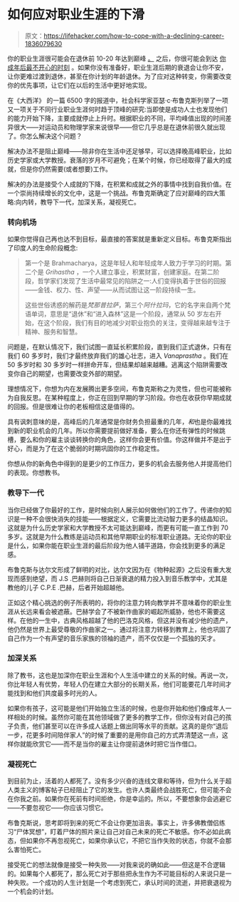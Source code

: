 # 如何应对职业生涯的下滑

> 原文：<https://lifehacker.com/how-to-cope-with-a-declining-career-1836079630>

你的职业生涯很可能会在退休前 10-20 年达到巅峰 [。](https://www.theatlantic.com/magazine/archive/2019/07/work-peak-professional-decline/590650/) 之后，你很可能会到达 [你成年后最不开心的时刻](https://lifehacker.com/your-50s-will-probably-be-the-most-unhappy-time-of-your-1821196778) 。如果你没有准备好，职业生涯后期的衰退会让你不安，让你更难过渡到退休，甚至在你计划的年龄退休。为了应对这种转变，你需要改变你的优先事项，让它们在以后的生活中更好地实现。



在《大西洋》 的一篇 6500 字的报道中，社会科学家亚瑟·c·布鲁克斯列举了一项又一项关于不同行业职业生涯何时趋于顶峰的研究:当即使是成功人士也发现他们的能力开始下降，主要成就停止上升时。根据职业的不同，平均峰值出现的时间差异很大——对运动员和物理学家来说很早——但它几乎总是在退休前很久就出现了。你怎么解决这个问题？

解决办法不是阻止巅峰——除非你在生活中还足够早，可以选择晚高峰职业，比如历史学家或大学教授。衰落的岁月不可避免；在某个时候，你已经取得了最大的成就，但是你仍然需要(或者想要)工作。

解决的办法是接受个人成就的下降，在积累和成就之外的事情中找到自我价值。在一个崇尚持续增长的文化中，这是一个挑战。布鲁克斯确定了应对巅峰的四大策略:向内转，教导下一代，加深关系，凝视死亡。

### 转向机场

如果你觉得自己再也达不到目标，最直接的答案就是重新定义目标。布鲁克斯指出了印度人的生命阶段概念:

> 第一个是 Brahmacharya，这是年轻人和年轻成年人致力于学习的时期。第二个是 *Grihastha* ，一个人建立事业，积累财富，创建家庭。在第二阶段，哲学家们发现了生活中最常见的陷阱之一:人们变得执着于世俗的回报——金钱、权力、性、声望——从而试图让这一阶段持续一生。
> 
> 这些世俗诱惑的解药是*梵那普拉萨*，第三个*阿什拉玛*，它的名字来自两个梵语单词，意思是“退休”和“进入森林”这是一个阶段，通常从 50 岁左右开始，在这个阶段，我们有目的地减少对职业抱负的关注，变得越来越专注于精神、服务和智慧。

问题是，在默认情况下，我们试图一直延长积累阶段，直到我们正式退休，只有在我们 60 多岁时，我们才最终放弃我们的雄心壮志，进入 *Vanaprastha* 。我们在 50 多岁时和 30 多岁时一样拼命开车，但结果却越来越糟。逃离这个陷阱需要改变你自己的期望，也需要改变外部的期望。

理想情况下，你想为内在发展腾出更多空间，布鲁克斯称之为灵性，但也可能被称为自我反思。在某种程度上，你正在回到早期的学习阶段。你也在收获你早期成就的回报。但是很难让你的老板相信这是值得的。

具有讽刺意味的是，高峰后的几年通常是你财务负担最重的几年，*和*也是你最难找到新的职业机会的几年。所以你需要提前做好准备，要么在你还有弹性的时候跳槽，要么和你的雇主谈谈转换你的角色，这样你会更有价值。你这样做并不是出于好心，而是为了在这个脆弱的时期巩固你的工作稳定性。

你想从你的新角色中得到的是更少的工作压力，更多的机会去服务他人并提高他们的表现。你想教书。

### 教导下一代

当你已经做了你最好的工作，是时候向别人展示如何做他们的工作了。传递你的知识是一种不会很快消失的技能——根据定义，它需要比流动智力更多的结晶知识。这就是为什么历史学家和大学教授不太可能达到巅峰，而更有可能一直工作到 70 多岁。这就是为什么教练是运动员和其他早期职业的标准职业道路。无论你的职业是什么，如果你能在职业生涯的最后阶段为他人铺平道路，你会找到更多的满足感。

布鲁克斯与达尔文形成了鲜明的对比，达尔文因为在《物种起源》之后没有重大发现而感到绝望，而 J.S .巴赫则将自己日渐衰退的精力投入到音乐教学中，尤其是教他的儿子 C.P.E .巴赫，后者开始超越他。

正如这个精心挑选的例子所表明的，将你的注意力转向教学并不意味着你的职业生涯从长远来看会被遮蔽。巴赫学会了不被新作曲家的崛起所威胁，他也不需要这样。在他的一生中，古典风格超越了他的巴洛克风格，但这并没有减少他的遗产，他仍然是世界上最受尊敬的作曲家之一。通过将注意力转移到教育上，他也巩固了自己作为一个有声望的音乐家族的领袖的遗产，而不仅仅是一个孤独的天才。

### 加深关系

除了教书，这也是加深你在职业生涯和个人生活中建立的关系的时候。再说一次，你比年轻人有优势，年轻人仍在建立大部分的长期关系，他们可能要花几年时间才能找到和他们共度最多时光的人。

如果你有孩子，这可能是他们开始独立生活的时候，也是你开始和他们像成年人一样相处的时候。虽然你可能在其他领域做了更多的教学工作，但你没有对自己的孩子负责，他们甚至可以在许多成人话题上做出同等水平的贡献。这真的是你“退后一步，花更多时间陪伴家人”的时候了重要的是用你自己的方式弄清楚这一点，这样你就能欣赏它——而不是当你的雇主让你提前退休时把它当作借口。

### 凝视死亡

到目前为止，活着的人都死了。没有多少兴奋的连线文章和等待，但为什么关于超人类主义的博客帖子已经阻止了它的发生。也许人类最终会战胜死亡，但可能不会在你我之前。如果你在死前有时间拒绝，你是幸运的。所以，不要想象你会逃避它——不要忽视它——你应该习惯它。

布鲁克斯说，思考即将到来的死亡不会让你更加沮丧。事实上，许多佛教僧侣练习“尸体冥想”，盯着尸体的照片来让自己对自己未来的死亡不敏感。你不必如此病态，但如果你不再忽视死亡，如果你承认它，不把它当作失败的状态，你就不会那么害怕死亡。

接受死亡的想法就像是接受一种失败——对我来说的确如此——但这是不合逻辑的。如果每个人都死了，那么死亡对于那些把永生作为不可能目标的人来说只是一种失败。一个成功的人生计划是一个考虑到死亡，承认时间的流逝，并把衰退视为一个机会的计划。